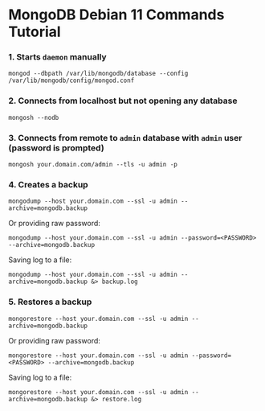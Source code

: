 # MongoDB Debian 11 Commands Tutorial

### 1.  Starts `daemon` manually
```
mongod --dbpath /var/lib/mongodb/database --config /var/lib/mongodb/config/mongod.conf
```

### 2.  Connects from localhost but not opening any database
```
mongosh --nodb
```

### 3.  Connects from remote to `admin` database with `admin` user (password is prompted)
```
mongosh your.domain.com/admin --tls -u admin -p
```

### 4.  Creates a backup

```
mongodump --host your.domain.com --ssl -u admin --archive=mongodb.backup
```

Or providing raw password:

```
mongodump --host your.domain.com --ssl -u admin --password=<PASSWORD> --archive=mongodb.backup
```

Saving log to a file:
```
mongodump --host your.domain.com --ssl -u admin --archive=mongodb.backup &> backup.log
```

### 5.  Restores a backup

```
mongorestore --host your.domain.com --ssl -u admin --archive=mongodb.backup
```

Or providing raw password:

```
mongorestore --host your.domain.com --ssl -u admin --password=<PASSWORD> --archive=mongodb.backup
```

Saving log to a file:
```
mongorestore --host your.domain.com --ssl -u admin --archive=mongodb.backup &> restore.log
```
